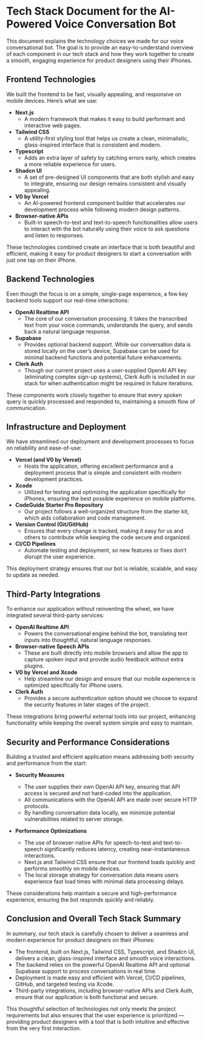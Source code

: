 # Tech Stack Document for the AI-Powered Voice Conversation Bot

This document explains the technology choices we made for our voice conversational bot. The goal is to provide an easy-to-understand overview of each component in our tech stack and how they work together to create a smooth, engaging experience for product designers using their iPhones.

## Frontend Technologies

We built the frontend to be fast, visually appealing, and responsive on mobile devices. Here’s what we use:

- **Next.js**
  - A modern framework that makes it easy to build performant and interactive web pages.
- **Tailwind CSS**
  - A utility-first styling tool that helps us create a clean, minimalistic, glass-inspired interface that is consistent and modern.
- **Typescript**
  - Adds an extra layer of safety by catching errors early, which creates a more reliable experience for users.
- **Shadcn UI**
  - A set of pre-designed UI components that are both stylish and easy to integrate, ensuring our design remains consistent and visually appealing.
- **V0 by Vercel**
  - An AI-powered frontend component builder that accelerates our development process while following modern design patterns.
- **Browser-native APIs**
  - Built-in speech-to-text and text-to-speech functionalities allow users to interact with the bot naturally using their voice to ask questions and listen to responses.

These technologies combined create an interface that is both beautiful and efficient, making it easy for product designers to start a conversation with just one tap on their iPhone.

## Backend Technologies

Even though the focus is on a simple, single-page experience, a few key backend tools support our real-time interactions:

- **OpenAI Realtime API**
  - The core of our conversation processing. It takes the transcribed text from your voice commands, understands the query, and sends back a natural language response.
- **Supabase**
  - Provides optional backend support. While our conversation data is stored locally on the user’s device, Supabase can be used for minimal backend functions and potential future enhancements.
- **Clerk Auth**
  - Though our current project uses a user-supplied OpenAI API key (eliminating complex sign-up systems), Clerk Auth is included in our stack for when authentication might be required in future iterations.

These components work closely together to ensure that every spoken query is quickly processed and responded to, maintaining a smooth flow of communication.

## Infrastructure and Deployment

We have streamlined our deployment and development processes to focus on reliability and ease-of-use:

- **Vercel (and V0 by Vercel)**
  - Hosts the application, offering excellent performance and a deployment process that is simple and consistent with modern development practices.
- **Xcode**
  - Utilized for testing and optimizing the application specifically for iPhones, ensuring the best possible experience on mobile platforms.
- **CodeGuide Starter Pro Repository**
  - Our project follows a well-organized structure from the starter kit, which aids collaboration and code management.
- **Version Control (Git/GitHub)**
  - Ensures that every change is tracked, making it easy for us and others to contribute while keeping the code secure and organized.
- **CI/CD Pipelines**
  - Automate testing and deployment, so new features or fixes don’t disrupt the user experience.

This deployment strategy ensures that our bot is reliable, scalable, and easy to update as needed.

## Third-Party Integrations

To enhance our application without reinventing the wheel, we have integrated several third-party services:

- **OpenAI Realtime API**
  - Powers the conversational engine behind the bot, translating text inputs into thoughtful, natural language responses.
- **Browser-native Speech APIs**
  - These are built directly into mobile browsers and allow the app to capture spoken input and provide audio feedback without extra plugins.
- **V0 by Vercel and Xcode**
  - Help streamline our design and ensure that our mobile experience is optimized specifically for iPhone users.
- **Clerk Auth**
  - Provides a secure authentication option should we choose to expand the security features in later stages of the project.

These integrations bring powerful external tools into our project, enhancing functionality while keeping the overall system simple and easy to maintain.

## Security and Performance Considerations

Building a trusted and efficient application means addressing both security and performance from the start:

- **Security Measures**
  - The user supplies their own OpenAI API key, ensuring that API access is secured and not hard-coded into the application.
  - All communications with the OpenAI API are made over secure HTTP protocols.
  - By handling conversation data locally, we minimize potential vulnerabilities related to server storage.

- **Performance Optimizations**
  - The use of browser-native APIs for speech-to-text and text-to-speech significantly reduces latency, creating near-instantaneous interactions.
  - Next.js and Tailwind CSS ensure that our frontend loads quickly and performs smoothly on mobile devices.
  - The local storage strategy for conversation data means users experience fast load times with minimal data processing delays.

These considerations help maintain a secure and high-performance experience, ensuring the bot responds quickly and reliably.

## Conclusion and Overall Tech Stack Summary

In summary, our tech stack is carefully chosen to deliver a seamless and modern experience for product designers on their iPhones:

- The frontend, built on Next.js, Tailwind CSS, Typescript, and Shadcn UI, delivers a clean, glass-inspired interface and smooth voice interactions.
- The backend relies on the powerful OpenAI Realtime API and optional Supabase support to process conversations in real time.
- Deployment is made easy and efficient with Vercel, CI/CD pipelines, GitHub, and targeted testing via Xcode.
- Third-party integrations, including browser-native APIs and Clerk Auth, ensure that our application is both functional and secure.

This thoughtful selection of technologies not only meets the project requirements but also ensures that the user experience is prioritized — providing product designers with a tool that is both intuitive and effective from the very first interaction.